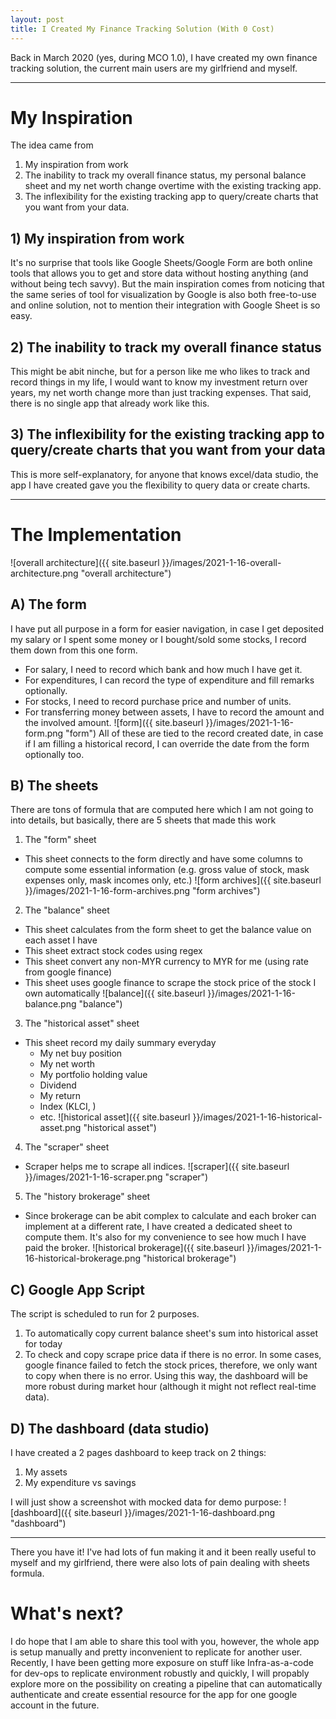 ```yaml
---
layout: post
title: I Created My Finance Tracking Solution (With 0 Cost)
---
```


Back in March 2020 (yes, during MCO 1.0), I have created my own finance tracking solution, the current main users are my girlfriend and myself.  

----
# My Inspiration
The idea came from 
1. My inspiration from work
2. The inability to track my overall finance status, my personal balance sheet and my net worth change overtime with the existing tracking app.
3. The inflexibility for the existing tracking app to query/create charts that you want from your data.

## 1) My inspiration from work
It's no surprise that tools like Google Sheets/Google Form are both online tools that allows you to get and store data without hosting anything (and without being tech savvy). But the main inspiration comes from noticing that the same series of tool for visualization by Google is also both free-to-use and online solution, not to mention their integration with Google Sheet is so easy.

## 2) The inability to track my overall finance status
This might be abit ninche, but for a person like me who likes to track and record things in my life, I would want to know my investment return over years, my net worth change more than just tracking expenses. That said, there is no single app that already work like this.

## 3) The inflexibility for the existing tracking app to query/create charts that you want from your data
This is more self-explanatory, for anyone that knows excel/data studio, the app I have created gave you the flexibility to query data or create charts.

----
# The Implementation

![overall architecture]({{ site.baseurl }}/images/2021-1-16-overall-architecture.png "overall architecture")

## A) The form
I have put all purpose in a form for easier navigation, in case I get deposited my salary or I spent some money or I bought/sold some stocks, I record them down from this one form.
- For salary, I need to record which bank and how much I have get it.
- For expenditures, I can record the type of expenditure and fill remarks optionally.
- For stocks, I need to record purchase price and number of units.
- For transferring money between assets, I have to record the amount and the involved amount.
![form]({{ site.baseurl }}/images/2021-1-16-form.png "form")
All of these are tied to the record created date, in case if I am filling a historical record, I can override the date from the form optionally too.

## B) The sheets
There are tons of formula that are computed here which I am not going to into details, but basically, there are 5 sheets that made this work
1. The "form" sheet
- This sheet connects to the form directly and have some columns to compute some essential information (e.g. gross value of stock, mask expenses only, mask incomes only, etc.)
![form archives]({{ site.baseurl }}/images/2021-1-16-form-archives.png "form archives")

2. The "balance" sheet
- This sheet calculates from the form sheet to get the balance value on each asset I have
- This sheet extract stock codes using regex
- This sheet convert any non-MYR currency to MYR for me (using rate from google finance)
- This sheet uses google finance to scrape the stock price of the stock I own automatically
![balance]({{ site.baseurl }}/images/2021-1-16-balance.png "balance")

3. The "historical asset" sheet
- This sheet record my daily summary everyday 
  - My net buy position
  - My net worth
  - My portfolio holding value
  - Dividend
  - My return
  - Index (KLCI, )
  - etc.
![historical asset]({{ site.baseurl }}/images/2021-1-16-historical-asset.png "historical asset")

4. The "scraper" sheet
- Scraper helps me to scrape all indices.
![scraper]({{ site.baseurl }}/images/2021-1-16-scraper.png "scraper")

5. The "history brokerage" sheet
- Since brokerage can be abit complex to calculate and each broker can implement at a different rate, I have created a dedicated sheet to compute them. It's also for my convenience to see how much I have paid the broker.
![historical brokerage]({{ site.baseurl }}/images/2021-1-16-historical-brokerage.png "historical brokerage")

## C) Google App Script
The script is scheduled to run for 2 purposes.
1. To automatically copy current balance sheet's sum into historical asset for today
2. To check and copy scrape price data if there is no error. In some cases, google finance failed to fetch the stock prices, therefore, we only want to copy when there is no error. Using this way, the dashboard will be more robust during market hour (although it might not reflect real-time data).

## D) The dashboard (data studio)
I have created a 2 pages dashboard to keep track on 2 things:
1. My assets
2. My expenditure vs savings  
  
I will just show a screenshot with mocked data for demo purpose:
![dashboard]({{ site.baseurl }}/images/2021-1-16-dashboard.png "dashboard")

----
There you have it! I've had lots of fun making it and it been really useful to myself and my girlfriend, there were also lots of pain dealing with sheets formula.  
  
# What's next?
I do hope that I am able to share this tool with you, however, the whole app is setup manually and pretty inconvenient to replicate for another user. Recently, I have been getting more exposure on stuff like Infra-as-a-code for dev-ops to replicate environment robustly and quickly, I will propably explore more on the possibility on creating a pipeline that can automatically authenticate and create essential resource for the app for one google account in the future.
